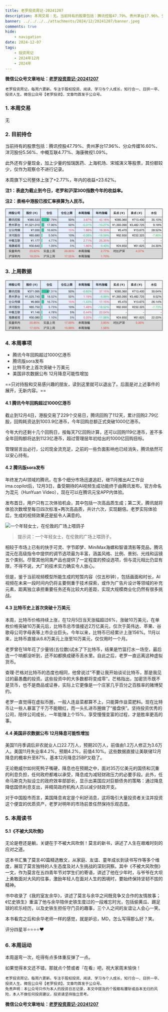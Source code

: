 ```yaml
---
title: 老罗投资周记-20241207
description: 本周交易：无。当前持有的股票包括：腾讯控股47.79%、贵州茅台17.96%、分众传媒16.60%、洋河股份5.56%、中概互联4.77%、海康微视1.09%。此外还有少量现金，加上少量的恒瑞医药、上海机场、宋城演义等股票，其份额较少，仅作为观察仓不进行记录。本周旗下公司整体上涨了+2.77%，年内的收益+23.62%。
banner: ../../../../attachments/2024/12/20241207/banner.jpeg
comments: true
hide:
    - navigation
date: 2024-12-07
tags:
    - 投资周记
    - 2024年12月
    - 2024年
---
```


__微信公众号文章地址：[老罗投资周记-20241207](https://mp.weixin.qq.com/s/shEnsuvc1NPBiA1eS0-8Og)__

```
老罗投资周记，每周六更新。专注于股权投资、阅读、学习与个人成长，知行合一、日拱一卒、投资人生。微信公众号【老罗投资】，文章均首发于公众号。
```

### 1. 本周交易

无

### 2. 目前持仓

当前持有的股票包括：腾讯控股47.79%、贵州茅台17.96%、分众传媒16.60%、洋河股份5.56%、中概互联4.77%、海康微视1.09%。

此外还有少量现金，加上少量的恒瑞医药、上海机场、宋城演义等股票，其份额较少，仅作为观察仓不进行记录。

本周旗下公司整体上涨了<span class="red">+2.77%</span>，年内的收益<span class="red">+23.62%</span>。

**注1：表底为截止到今日，老罗和沪深300指数今年的收益率。**

**注2：表格中港股已按汇率换算为人民币。**

![目前持仓](../../../attachments/2024/12/20241207/1.jpg)

### 3. 上周数据

![上周数据](../../../attachments/2024/12/20241207/2.jpg)

### 4. 本周事项

+ 腾讯今年回购超过1000亿港币
+ 腾讯版sora发布
+ 比特币史上首次突破十万美元
+ 美国非农数据公布 12月降息可能性增加

==只对持股和交易感兴趣的朋友，读到这里就可以退出了。后面是对上述事件的展开，无新内容。==

#### 4.1 腾讯今年回购超过1000亿港币

截止到12月4日，港股交易了229个交易日，腾讯回购了112天，累计回购2.79亿股，回购耗资达到1003.9亿港币，今年回购总额正式突破1000亿港币。

今年大约还剩十几个回购日，按每天7亿回购计算，还可以回购119亿港币，差不多全年回购额将达到1123亿港币，超过管理层年初给出的1000亿回购目标。

管理层言出必行，公司现金流充足，之前的一些负面影响也已经消失，腾讯依然可以安心持有。

#### 4.2 腾讯版sora发布

年终发力AI领域的腾讯，在多个细分市场迅速追赶，继11月推出AI工作台ima.copilot后，12月3日，备受期待的AI视频生成功能终于由腾讯发布，官方命名为混元（HunYuan Video），现在可以在腾讯元宝APP内体验。

发布首日，用户只有三次体验机会，其中包括一次高品质生成；第二天，腾讯就将体验次数增至每日四次标准+两次高品质，共计六次，实现翻倍。老罗实际体验后，生成的视频效果还是挺令人满意的。

![一个年轻女士，在伦敦的广场上喂鸽子](../../../attachments/2024/12/20241207/3.gif)

> 提示词：一个年轻女士，在伦敦的广场上喂鸽子。

相较于市场上已有的快手可灵、字节即梦、MiniMax海螺和智谱清影等竞品，腾讯混元在高级指令中提供的调节选项最为丰富，涵盖风格、比例、景别、光线和运镜五个类别。尽管其他同类产品也提供了一定程度的预设选项，但与混元相比仍显有限，不得不说，大厂的技术实力确实令人放心。

但是，鉴于当前视频模型所能生成的短暂内容（仅五秒钟），包括画面和时长，AI视频在未来一段时间内仍将主要侧重于技术探索，或作为广告片设计等领域的补充元素，距离独立承担重要任务还有比较大的差距，实现大规模商业化仍然有很多挑战。

#### 4.3 比特币史上首次突破十万美元

本周，比特币价格持续上涨，在12月5日当天涨幅超过6%，涨破10万美元，在单枚价格突破10万美元后，比特币总市值接近2万亿美元，仅次于英伟达、苹果、谷歌母公司字母表等上市企业巨头。今年以来，比特币已经累计上涨156%。11月以来，比特币直接从6.8万美元上涨至10万美元，仅仅用时一个月。

老罗曾在18年花了少量钱(五位数)试水了下比特币，结果是竹篮打水一场空，最后连一个响都没听到，还不如都换成硬币丢水里。自此之后，老罗一直远离这种虚拟货币。

查理·芒格对比特币的态度也相同，他曾说过“不要让我开始谈论比特币，那是我见过的最愚蠢的投资。这些投资中的大多数都将变成零”。芒格指出，加密货币既不是货币，也不是商品或证券，实际上它更像是一个庄家几乎百分之百胜率的赌博契约。

老罗一直觉得在虚拟币圈，一般人连韭菜都算不上，只能算作韭菜肥料。现在比特币让一些人暴富了千万不能眼红，而一头扎进币圈做了“接盘侠”。坚持投资优秀的公司，陪伴公司成长，一年能赚上个15%，享受慢慢变富的过程，才是胜率更高的事。

#### 4.4 美国非农数据公布 12月降息可能性增加

美国11月季调后非农就业人口22.7万人，预期20万人，前值由1.2万人修正为3.6万人。美国11月失业率4.2%，预期4.2%，前值4.10%。这些数据直接让美联储12月降息的概率升至87%，基本12月降息25BP又稳了。

无论鲍威尔如何死鸭子嘴硬，降息也在预期之中，面对35万亿美元的国债和沉重的利息负担，任何政府都难以承受，降息成为减轻财政压力的必要手段。此外，任命马斯克为拟设立的政府效率部部长，显示出美国应对巨额债务的策略：通过降息降低国债利息支出，并精简政府机构人员以减少财政开支。

对于中国股市而言，美国降息肯定是个利好消息，这将吸引大量投资者关注并投资这个便宜的优质资产，老罗对明年的市场前景任然保持乐观态度。

### 5. 本周读书

#### 5.1《不被大风吹倒》

无论是卷还是躺，关键在于不被大风吹倒！莫言的新书，讲述了人生在艰难时刻的应对之道。

这本书汇集了莫言40篇精选散文，从家庭、友谊、童年成长到读书写作等多个维度，展现了莫言独特的人生态度及对人生挑战的深刻洞察。其中《不被大风吹倒》一文，作为莫言在五四青年节对学生们的寄语，讲述了他在少年时，与爷爷在大坝上勇敢面对大风的往事，激励年轻人在面对人生的困境时，要始终保持坚韧不拔的精神。

书中收录了《我的室友余华》，讲述了莫言与余华之间既竞争又合作的友情故事；《忆史铁生》重温了他与余华陪伴史铁生度过的一段难忘时光，包括偷黄瓜、踢足球的欢乐经历，以及史铁生担任守门员的趣事，三个人之间的友谊让人会心一笑。

本书看完之后和余华老师一样的感觉，就是妒忌，MD，怎么写得那么好？笑。

评分四星半⭐️⭐️⭐️⭐️❤️

### 6. 本周运动

本周遛弯一次，吃得有点多体重反弹了一点。

如果觉得本文还不错，那就点个赞或者『在看』吧，祝大家周末愉快！

```
老罗投资周记，每周六更新。专注于股权投资、阅读、学习与个人成长，知行合一、日拱一卒、投资人生。微信公众号【老罗投资】，文章均首发于公众号。
免责声明：本公众号只作为本人的投资日志记录，本文中提及的个股都有腰斩或血本无归的风险，本人不做任何投资建议，投资请坚持独立思考。
```

__微信公众号文章地址：[老罗投资周记-20241207](https://mp.weixin.qq.com/s/shEnsuvc1NPBiA1eS0-8Og)__